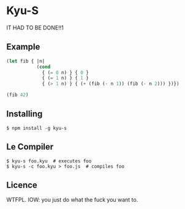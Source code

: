# Kyu-S

IT HAD TO BE DONE!!1


## Example

```lisp
(let fib { |n|
           (cond
             { (= 0 n) } { 0 }
             { (= 1 n) } { 1 }
             { (> 1 n) } { (+ (fib (- n 1)) (fib (- n 2))) })})

(fib 42)
```


## Installing

    $ npm install -g kyu-s


## Le Compiler

    $ kyu-s foo.kyu  # executes foo
    $ kyu-s -c foo.kyu > foo.js  # compiles foo


## Licence

WTFPL. IOW: you just do what the fuck you want to.
